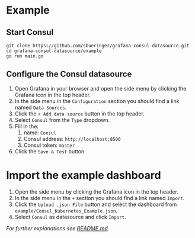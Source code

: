 
# Example

## Start Consul

````
git clone https://github.com/sbueringer/grafana-consul-datasource.git
cd grafana-consul-datasource/example
go run main.go
````

## Configure the Consul datasource

1. Open Grafana in your browser and open the side menu by clicking the Grafana icon in the top header.
2. In the side menu in the `Configuration` section you should find a link named `Data Sources`.
3. Click the `+ Add data source` button in the top header.
4. Select `Consul` from the `Type` dropdown.
5. Fill in the:
    1. name: `Consul`
    2. Consul address: `http://localhost:8500`
    3. Consul token: `master`
6. Click the `Save & Test` button
 
# Import the example dashboard
 
1. Open the side menu by clicking the Grafana icon in the top header.
2. In the side menu in the `+` section you should find a link named `Import`.
3. Click the `Upload .json File` button and select the dashboard from `example/Consul_Kubernetes_Example.json`.
4. Select `Consul` as datasource and click `Import`.

*For further explanations see [README.md](https://github.com/sbueringer/grafana-consul-datasource/).*
